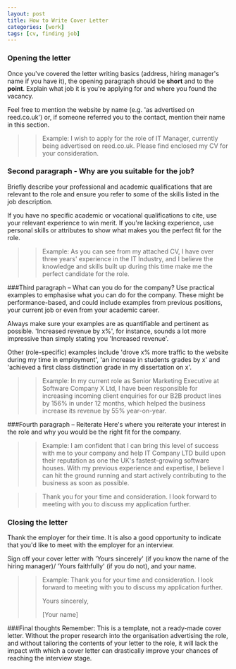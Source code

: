 ```yaml
---
layout: post
title: How to Write Cover Letter
categories: [work]
tags: [cv, finding job]
---
```


### Opening the letter
Once you've covered the letter writing basics (address, hiring manager's name if you have it), the opening paragraph should be __short__ and to the __point__. Explain what job it is you're applying for and where you found the vacancy.

Feel free to mention the website by name (e.g. 'as advertised on reed.co.uk') or, if someone referred you to the contact, mention their name in this section.

>>Example: 
>>I wish to apply for the role of IT Manager, currently being advertised on reed.co.uk. Please find enclosed my CV for your consideration.

### Second paragraph - Why are you suitable for the job?
Briefly describe your professional and academic qualifications that are relevant to the role and ensure you refer to some of the skills listed in the job description.

If you have no specific academic or vocational qualifications to cite, use your relevant experience to win merit. If you're lacking experience, use personal skills or attributes to show what makes you the perfect fit for the role.

>>Example: 
>>As you can see from my attached CV, I have over three years' experience in the IT Industry, and I believe the knowledge and skills built up during this time make me the perfect candidate for the role.

###Third paragraph – What can you do for the company?
Use practical examples to emphasise what you can do for the company. These might be performance-based, and could include examples from previous positions, your current job or even from your academic career.

Always make sure your examples are as quantifiable and pertinent as possible. 'Increased revenue by x%', for instance, sounds a lot more impressive than simply stating you 'Increased revenue'.

Other (role-specific) examples include 'drove x% more traffic to the website during my time in employment', 'an increase in students grades by x' and 'achieved a first class distinction grade in my dissertation on x'. 


>>Example:
>>In my current role as Senior Marketing Executive at Software Company X Ltd, I have been responsible for increasing incoming client enquiries for our B2B product lines by 156% in under 12 months, which helped the business increase its revenue by 55% year-on-year.

###Fourth paragraph – Reiterate
Here's where you reiterate your interest in the role and why you would be the right fit for the company.

>>Example: 
>>I am confident that I can bring this level of success with me to your company and help IT Company LTD build upon their reputation as one the UK's fastest-growing software houses. With my previous experience and expertise, I believe I can hit the ground running and start actively contributing to the business as soon as possible.

>>Thank you for your time and consideration. I look forward to meeting with you to discuss my application further.

### Closing the letter
Thank the employer for their time. It is also a good opportunity to indicate that you'd like to meet with the employer for an interview.

Sign off your cover letter with 'Yours sincerely' (if you know the name of the hiring manager)/ 'Yours faithfully' (if you do not), and your name.

>>Example: 
>>Thank you for your time and consideration. I look forward to meeting with you to discuss my application further.
>>
>>Yours sincerely,
>>
>>[Your name]

###Final thoughts
Remember: This is a template, not a ready-made cover letter. Without the proper research into the organisation advertising the role, and without tailoring the contents of your letter to the role, it will lack the impact with which a cover letter can drastically improve your chances of reaching the interview stage.